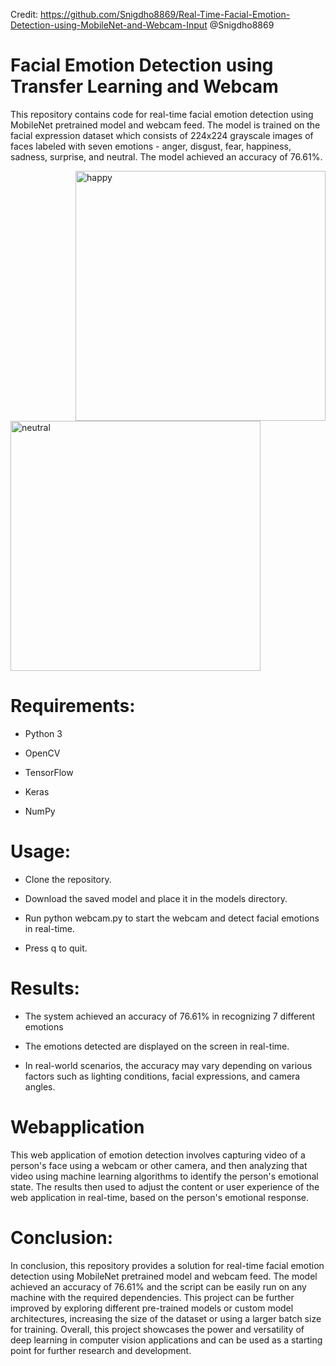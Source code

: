 Credit: https://github.com/Snigdho8869/Real-Time-Facial-Emotion-Detection-using-MobileNet-and-Webcam-Input @Snigdho8869
# Facial Emotion Detection using Transfer Learning and Webcam


This repository contains code for real-time facial emotion detection using MobileNet pretrained model and webcam feed. The model is trained on the facial expression dataset which consists of 224x224 grayscale images of faces labeled with seven emotions - anger, disgust, fear, happiness, sadness, surprise, and neutral. The model achieved an accuracy of 76.61%.

<img align="right" alt="happy" width="400" src="https://i.ibb.co/4JXgcYd/happy.png">

<img alt="neutral" width="400" src="https://i.ibb.co/JKQR9WR/neutral.png">



# Requirements:

* Python 3

* OpenCV

* TensorFlow

* Keras

* NumPy


# Usage:

* Clone the repository.

* Download the saved model and place it in the models directory.

* Run python webcam.py to start the webcam and detect facial emotions in real-time.

* Press q to quit.

# Results: 

* The system achieved an accuracy of 76.61% in recognizing 7 different emotions

* The emotions detected are displayed on the screen in real-time.

* In real-world scenarios, the accuracy may vary depending on various factors such as lighting conditions, facial expressions, and camera angles.

# Webapplication

This web application of emotion detection involves capturing video of a person's face using a webcam or other camera, and then analyzing that video using machine learning algorithms to identify the person's emotional state. The results then used to adjust the content or user experience of the web application in real-time, based on the person's emotional response.

# Conclusion:

In conclusion, this repository provides a solution for real-time facial emotion detection using MobileNet pretrained model and webcam feed. The model achieved an accuracy of 76.61% and the script can be easily run on any machine with the required dependencies. This project can be further improved by exploring different pre-trained models or custom model architectures, increasing the size of the dataset or using a larger batch size for training. Overall, this project showcases the power and versatility of deep learning in computer vision applications and can be used as a starting point for further research and development.
